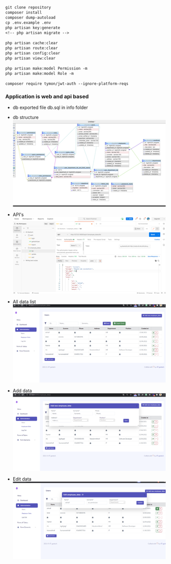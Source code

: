 ```
git clone repository
composer install
composer dump-autoload
cp .env.example .env
php artisan key:generate
<!-- php artisan migrate -->

php artisan cache:clear
php artisan route:clear
php artisan config:clear
php artisan view:clear

php artisan make:model Permission -m
php artisan make:model Role -m

composer require tymon/jwt-auth --ignore-platform-reqs
```

### Application is web and api based

- db exported file db.sql in info folder
* db structure
  ![Db Structure](./info/db_structure.png)

* API's
  ![API](./info/api.png)

* All data list
  ![API](./info/employee_data.png)

* Add data 
  ![API](./info/add_employee_data.png)
  
* Edit data 
  ![API](./info/edit_employee_data.png)